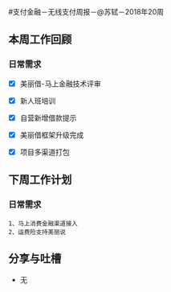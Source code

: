 #支付金融－无线支付周报－@苏轼－2018年20周

## 本周工作回顾

### 日常需求
- [x] 美丽借-马上金融技术评审
- [x] 新人班培训
- [x] 自营新增借款提示
- [x] 美丽借框架升级完成
- [x] 项目多渠道打包


## 下周工作计划

### 日常需求
```
1、马上消费金融渠道接入
2、运费险支持美丽说
```

## 分享与吐槽
- 无

